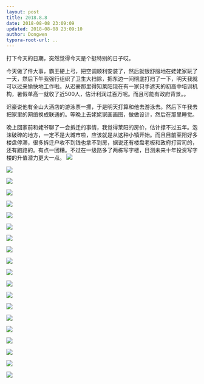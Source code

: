 ```yaml
---
layout: post
title: 2018.8.8
date: 2018-08-08 23:09:09
updated: 2018-08-08 23:09:10
author: Dongwen
typora-root-url: ..
---
```




打下今天的日期，突然觉得今天是个挺特别的日子哎。

今天做了件大事，霸王硬上弓，把空调顺利安装了，然后就很舒服地在姥姥家玩了一天，然后下午我强行组织了卫生大扫除，把东边一间彻底打扫了一下，明天我就可以过来愉快地工作啦。从迟豪那里得知莱阳现在有一家只手遮天的初高中培训机构，暑假单高一就收了近500人，估计利润过百万呢。而且可能有政府背景。。

迟豪说他有金山大酒店的游泳票一摞，于是明天打算和他去游泳去。然后下午我去把家里的网络换成联通的。等晚上去姥姥家画画图，做做设计，然后在那里睡觉。

晚上回家前和姥爷聊了一会拆迁的事情，我觉得莱阳的房价，估计撑不过五年。泡沫破碎的地方，一定不是大城市啦，应该就是从这种小镇开始。而且目前莱阳好多楼盘停滞，很多拆迁户收不到钱也拿不到房，据说还有楼盘老板和政府打官司的，还有跑路的。有点一团糟。不过在一级路多了两栋写字楼，目测未来十年投资写字楼的升值潜力更大一点。 ![](/img/in-post/x52943686.jpg)

![](/img/in-post/x52943686.jpg)

![](/img/in-post/x52943686.jpg)

![](/img/in-post/x52943686.jpg)

![](/img/in-post/x52943686.jpg)

![](/img/in-post/x52943686.jpg)

![](/img/in-post/x52943686.jpg)

![](/img/in-post/x52943686.jpg)

![](/img/in-post/x52943686.jpg)

![](/img/in-post/x52943686.jpg)

![](/img/in-post/x52943686.jpg)

![](/img/in-post/x52943686.jpg)

![](/img/in-post/x52943686.jpg)

![](/img/in-post/x52943686.jpg)

![](/img/in-post/x52943686.jpg)

![](/img/in-post/x52943686.jpg)

![](/img/in-post/x52943686.jpg)

![](/img/in-post/x52943686.jpg)

![](/img/in-post/x52943686.jpg)

![](/img/in-post/x52943686.jpg)


